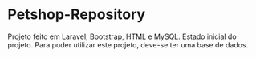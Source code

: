 # Petshop-Repository
Projeto feito em Laravel, Bootstrap, HTML e MySQL. 
Estado inicial do projeto.
Para poder utilizar este projeto, deve-se ter uma base de dados.
